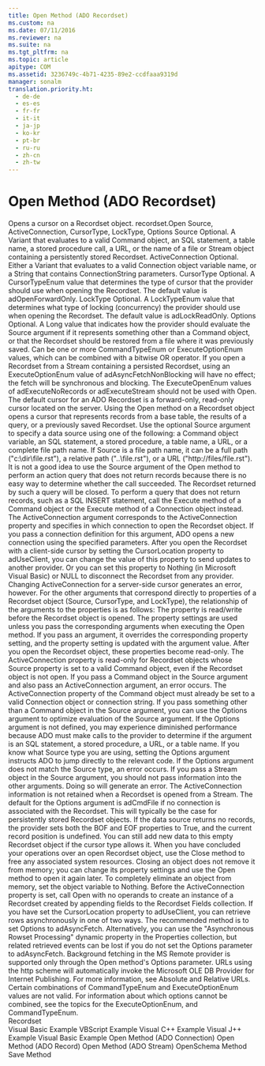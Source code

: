 ```yaml
---
title: Open Method (ADO Recordset)
ms.custom: na
ms.date: 07/11/2016
ms.reviewer: na
ms.suite: na
ms.tgt_pltfrm: na
ms.topic: article
apitype: COM
ms.assetid: 3236749c-4b71-4235-89e2-ccdfaaa9319d
manager: sonalm
translation.priority.ht: 
  - de-de
  - es-es
  - fr-fr
  - it-it
  - ja-jp
  - ko-kr
  - pt-br
  - ru-ru
  - zh-cn
  - zh-tw
---
```

# Open Method (ADO Recordset)
<?xml version="1.0" encoding="utf-8"?>
<developerReferenceWithSyntaxDocument xmlns="http://ddue.schemas.microsoft.com/authoring/2003/5" xmlns:xlink="http://www.w3.org/1999/xlink" xmlns:xsi="http://www.w3.org/2001/XMLSchema-instance" xsi:schemaLocation="http://ddue.schemas.microsoft.com/authoring/2003/5 http://dduestorage.blob.core.windows.net/ddueschema/developer.xsd">
  <introduction>
    <para>Opens a cursor on a <legacyLink xlink:href="ede1415f-c3df-4cc5-a05b-2576b2b84b60">Recordset</legacyLink> object.</para>
  </introduction>
  <syntaxSection>
    <legacySyntax>
<parameterReference>recordset</parameterReference><legacyBold>.Open</legacyBold> <parameterReference>Source</parameterReference><legacyBold>, </legacyBold><parameterReference>ActiveConnection</parameterReference><legacyBold>, </legacyBold><parameterReference>CursorType</parameterReference><legacyBold>, </legacyBold><parameterReference>LockType</parameterReference><legacyBold>, </legacyBold><parameterReference>Options</parameterReference></legacySyntax>
  </syntaxSection>
  <parameters>
    <content>
      <definitionTable>
        <definedTerm>
          <parameterReference>Source </parameterReference>
        </definedTerm>
        <definition>
          <para>Optional. A <languageKeyword>Variant</languageKeyword> that evaluates to a valid <legacyLink xlink:href="a02c22fb-542d-465e-a629-30fd59dcbebf">Command</legacyLink> object, an SQL statement, a table name, a stored procedure call, a URL, or the name of a file or <legacyLink xlink:href="0514531f-009d-4519-abc3-d727014a39f1">Stream</legacyLink> object containing a persistently stored <legacyLink xlink:href="ede1415f-c3df-4cc5-a05b-2576b2b84b60">Recordset</legacyLink>.</para>
        </definition>
        <definedTerm>
          <parameterReference>ActiveConnection </parameterReference>
        </definedTerm>
        <definition>
          <para>Optional. Either a <languageKeyword>Variant</languageKeyword> that evaluates to a valid <legacyLink xlink:href="ef6b1824-5b12-43db-89d7-8f3d13896d4d">Connection</legacyLink> object variable name, or a <languageKeyword>String</languageKeyword> that contains <legacyLink xlink:href="3be75b75-4d36-4479-ab64-9a456869252a">ConnectionString</legacyLink> parameters.</para>
        </definition>
        <definedTerm>
          <parameterReference>CursorType </parameterReference>
        </definedTerm>
        <definition>
          <para>Optional. A <legacyLink xlink:href="ffc6e245-4471-42ae-84dd-e85bddfce983">CursorTypeEnum</legacyLink> value that determines the type of cursor that the provider should use when opening the <unmanagedCodeEntityReference>Recordset</unmanagedCodeEntityReference>. The default value is <legacyBold>adOpenForwardOnly</legacyBold>.</para>
        </definition>
        <definedTerm>
          <parameterReference>LockType </parameterReference>
        </definedTerm>
        <definition>
          <para>Optional. A <legacyLink xlink:href="d2894eaf-4450-4ace-aa51-c8b875fd3010">LockTypeEnum</legacyLink> value that determines what type of locking (concurrency) the provider should use when opening the <unmanagedCodeEntityReference>Recordset</unmanagedCodeEntityReference>. The default value is <legacyBold>adLockReadOnly</legacyBold>.</para>
        </definition>
        <definedTerm>
          <parameterReference>Options </parameterReference>
        </definedTerm>
        <definition>
          <para>Optional. A <languageKeyword>Long</languageKeyword> value that indicates how the provider should evaluate the <parameterReference>Source</parameterReference> argument if it represents something other than a <unmanagedCodeEntityReference>Command</unmanagedCodeEntityReference> object, or that the <unmanagedCodeEntityReference>Recordset</unmanagedCodeEntityReference> should be restored from a file where it was previously saved. Can be one or more <legacyLink xlink:href="4b1feb9c-a855-40fe-a906-efe688687e9f">CommandTypeEnum</legacyLink> or <legacyLink xlink:href="68bfa83a-5df4-4bef-8736-0f88ae8c29ea">ExecuteOptionEnum</legacyLink> values, which can be combined with a bitwise OR operator.</para>
        </definition>
      </definitionTable>
      <alert class="note">
        <para>If you open a <unmanagedCodeEntityReference>Recordset</unmanagedCodeEntityReference> from a <unmanagedCodeEntityReference>Stream</unmanagedCodeEntityReference> containing a persisted <unmanagedCodeEntityReference>Recordset</unmanagedCodeEntityReference>, using an <legacyLink xlink:href="68bfa83a-5df4-4bef-8736-0f88ae8c29ea">ExecuteOptionEnum</legacyLink> value of <legacyBold>adAsyncFetchNonBlocking</legacyBold> will have no effect; the fetch will be synchronous and blocking. </para>
      </alert>
      <alert class="note">
        <para>The <legacyBold>ExecuteOpenEnum</legacyBold> values of <legacyBold>adExecuteNoRecords</legacyBold> or <legacyBold>adExecuteStream</legacyBold> should not be used with <unmanagedCodeEntityReference>Open</unmanagedCodeEntityReference>.</para>
      </alert>
    </content>
  </parameters>
  <languageReferenceRemarks>
    <content>
      <para>The default cursor for an ADO <unmanagedCodeEntityReference>Recordset</unmanagedCodeEntityReference> is a forward-only, read-only cursor located on the server.</para>
      <para>Using the <unmanagedCodeEntityReference>Open</unmanagedCodeEntityReference> method on a <unmanagedCodeEntityReference>Recordset</unmanagedCodeEntityReference> object opens a cursor that represents records from a base table, the results of a query, or a previously saved <unmanagedCodeEntityReference>Recordset</unmanagedCodeEntityReference>.</para>
      <para>Use the optional <parameterReference>Source</parameterReference> argument to specify a data source using one of the following: a <unmanagedCodeEntityReference>Command</unmanagedCodeEntityReference> object variable, an SQL statement, a stored procedure, a table name, a URL, or a complete file path name. If <parameterReference>Source</parameterReference> is a file path name, it can be a full path ("c:\dir\file.rst"), a relative path ("..\file.rst"), or a URL ("http://files/file.rst").</para>
      <para>It is not a good idea to use the <parameterReference>Source</parameterReference> argument of the <unmanagedCodeEntityReference>Open</unmanagedCodeEntityReference> method to perform an action query that does not return records because there is no easy way to determine whether the call succeeded. The <unmanagedCodeEntityReference>Recordset</unmanagedCodeEntityReference> returned by such a query will be closed. To perform a query that does not return records, such as a SQL INSERT statement, call the <legacyLink xlink:href="f84a5ff3-0528-4ad7-9bea-9a15103378dd">Execute</legacyLink> method of a <unmanagedCodeEntityReference>Command</unmanagedCodeEntityReference> object or the <legacyLink xlink:href="03c69320-96b2-4d85-8d49-a13b13e31578">Execute</legacyLink> method of a <legacyLink xlink:href="ef6b1824-5b12-43db-89d7-8f3d13896d4d">Connection</legacyLink> object instead.</para>
      <para>The <parameterReference>ActiveConnection</parameterReference> argument corresponds to the <legacyLink xlink:href="52d0a96c-14fb-4ad9-b004-4d821bc0a6db">ActiveConnection</legacyLink> property and specifies in which connection to open the <unmanagedCodeEntityReference>Recordset</unmanagedCodeEntityReference> object. If you pass a connection definition for this argument, ADO opens a new connection using the specified parameters. After you open the <unmanagedCodeEntityReference>Recordset</unmanagedCodeEntityReference> with a client-side cursor by setting the <legacyLink xlink:href="39c8d86e-7ee9-4182-be5e-aad5ce952f84">CursorLocation</legacyLink> property to <legacyBold>adUseClient</legacyBold>, you can change the value of this property to send updates to another provider. Or you can set this property to <legacyBold>Nothing</legacyBold> (in Microsoft Visual Basic) or NULL to disconnect the <unmanagedCodeEntityReference>Recordset</unmanagedCodeEntityReference> from any provider. Changing <parameterReference>ActiveConnection</parameterReference> for a server-side cursor generates an error, however.</para>
      <para>For the other arguments that correspond directly to properties of a <unmanagedCodeEntityReference>Recordset</unmanagedCodeEntityReference> object (<parameterReference>Source</parameterReference>, <parameterReference>CursorType</parameterReference>, and <parameterReference>LockType</parameterReference>), the relationship of the arguments to the properties is as follows:  </para>
      <list class="bullet">
        <listItem>
          <para>The property is read/write before the <unmanagedCodeEntityReference>Recordset</unmanagedCodeEntityReference> object is opened.</para>
        </listItem>
        <listItem>
          <para>The property settings are used unless you pass the corresponding arguments when executing the <unmanagedCodeEntityReference>Open</unmanagedCodeEntityReference> method. If you pass an argument, it overrides the corresponding property setting, and the property setting is updated with the argument value.</para>
        </listItem>
        <listItem>
          <para>After you open the <unmanagedCodeEntityReference>Recordset</unmanagedCodeEntityReference> object, these properties become read-only.</para>
        </listItem>
      </list>
      <alert class="note">
        <para>The <unmanagedCodeEntityReference>ActiveConnection</unmanagedCodeEntityReference> property is read-only for <unmanagedCodeEntityReference>Recordset</unmanagedCodeEntityReference> objects whose <legacyLink xlink:href="a05ba2c9-2821-4343-8607-4de9b764ec91">Source</legacyLink> property is set to a valid <unmanagedCodeEntityReference>Command</unmanagedCodeEntityReference> object, even if the <unmanagedCodeEntityReference>Recordset</unmanagedCodeEntityReference> object is not open.</para>
      </alert>
      <para>If you pass a <unmanagedCodeEntityReference>Command</unmanagedCodeEntityReference> object in the <parameterReference>Source</parameterReference> argument and also pass an <parameterReference>ActiveConnection</parameterReference> argument, an error occurs. The <unmanagedCodeEntityReference>ActiveConnection</unmanagedCodeEntityReference> property of the <unmanagedCodeEntityReference>Command</unmanagedCodeEntityReference> object must already be set to a valid <unmanagedCodeEntityReference>Connection</unmanagedCodeEntityReference> object or connection string.</para>
      <para>If you pass something other than a <unmanagedCodeEntityReference>Command</unmanagedCodeEntityReference> object in the <parameterReference>Source</parameterReference> argument, you can use the <parameterReference>Options</parameterReference> argument to optimize evaluation of the <parameterReference>Source</parameterReference> argument. If the <parameterReference>Options</parameterReference> argument is not defined, you may experience diminished performance because ADO must make calls to the provider to determine if the argument is an SQL statement, a stored procedure, a URL, or a table name. If you know what <parameterReference>Source</parameterReference> type you are using, setting the <parameterReference>Options</parameterReference> argument instructs ADO to jump directly to the relevant code. If the <parameterReference>Options</parameterReference> argument does not match the <parameterReference>Source</parameterReference> type, an error occurs.</para>
      <para>If you pass a <unmanagedCodeEntityReference>Stream</unmanagedCodeEntityReference> object in the <parameterReference>Source</parameterReference> argument, you should not pass information into the other arguments. Doing so will generate an error. The <unmanagedCodeEntityReference>ActiveConnection</unmanagedCodeEntityReference> information is not retained when a <unmanagedCodeEntityReference>Recordset</unmanagedCodeEntityReference> is opened from a <unmanagedCodeEntityReference>Stream</unmanagedCodeEntityReference>.</para>
      <para>The default for the <parameterReference>Options</parameterReference> argument is <legacyBold>adCmdFile</legacyBold> if no connection is associated with the <unmanagedCodeEntityReference>Recordset</unmanagedCodeEntityReference>. This will typically be the case for persistently stored <unmanagedCodeEntityReference>Recordset</unmanagedCodeEntityReference> objects.</para>
      <para>If the data source returns no records, the provider sets both the <legacyLink xlink:href="36c31ab2-f3b6-4281-89b6-db7e04e38fd2">BOF</legacyLink> and <legacyLink xlink:href="36c31ab2-f3b6-4281-89b6-db7e04e38fd2">EOF</legacyLink> properties to <languageKeyword>True</languageKeyword>, and the current record position is undefined. You can still add new data to this empty <unmanagedCodeEntityReference>Recordset</unmanagedCodeEntityReference> object if the cursor type allows it.</para>
      <para>When you have concluded your operations over an open <unmanagedCodeEntityReference>Recordset</unmanagedCodeEntityReference> object, use the <legacyLink xlink:href="3cdf27d1-a180-4cff-8e42-95dec5fb1b55">Close</legacyLink> method to free any associated system resources. Closing an object does not remove it from memory; you can change its property settings and use the <unmanagedCodeEntityReference>Open</unmanagedCodeEntityReference> method to open it again later. To completely eliminate an object from memory, set the object variable to <parameterReference>Nothing</parameterReference>.</para>
      <para>Before the <unmanagedCodeEntityReference>ActiveConnection</unmanagedCodeEntityReference> property is set, call <unmanagedCodeEntityReference>Open</unmanagedCodeEntityReference> with no operands to create an instance of a <unmanagedCodeEntityReference>Recordset</unmanagedCodeEntityReference> created by appending fields to the <unmanagedCodeEntityReference>Recordset</unmanagedCodeEntityReference> <legacyLink xlink:href="7c371474-b88f-4730-afa5-44163a0488d5">Fields</legacyLink> collection.</para>
      <para>If you have set the <legacyLink xlink:href="39c8d86e-7ee9-4182-be5e-aad5ce952f84">CursorLocation</legacyLink> property to <legacyBold>adUseClient</legacyBold>, you can retrieve rows asynchronously in one of two ways. The recommended method is to set <parameterReference>Options</parameterReference> to <legacyBold>adAsyncFetch</legacyBold>. Alternatively, you can use the "Asynchronous Rowset Processing" dynamic property in the <legacyLink xlink:href="1d539aa8-ce0d-4418-ab03-8d0a3c1e9d82">Properties</legacyLink> collection, but related retrieved events can be lost if you do not set the <parameterReference>Options</parameterReference> parameter to <legacyBold>adAsyncFetch</legacyBold>.</para>
      <alert class="note">
        <para>Background fetching in the MS Remote provider is supported only through the <unmanagedCodeEntityReference>Open</unmanagedCodeEntityReference> method's <parameterReference>Options</parameterReference> parameter.</para>
      </alert>
      <alert class="note">
        <para>URLs using the http scheme will automatically invoke the <legacyLink xlink:href="66a208d9-b580-4655-a41e-1d36e5b5bfca">Microsoft OLE DB Provider for Internet Publishing</legacyLink>. For more information, see <legacyLink xlink:href="6a34a7ef-50cc-4c3d-82f7-106b9a8f3caf">Absolute and Relative URLs</legacyLink>.</para>
      </alert>
      <para>Certain combinations of <legacyLink xlink:href="4b1feb9c-a855-40fe-a906-efe688687e9f">CommandTypeEnum</legacyLink> and <legacyLink xlink:href="68bfa83a-5df4-4bef-8736-0f88ae8c29ea">ExecuteOptionEnum</legacyLink> values are not valid. For information about which options cannot be combined, see the topics for the <legacyLink xlink:href="68bfa83a-5df4-4bef-8736-0f88ae8c29ea">ExecuteOptionEnum</legacyLink>, and <legacyLink xlink:href="4b1feb9c-a855-40fe-a906-efe688687e9f">CommandTypeEnum</legacyLink>.</para>
    </content>
  </languageReferenceRemarks>
  <section>
    <title>Applies To</title>
    <content>
      <para>
        <link xlink:href="ede1415f-c3df-4cc5-a05b-2576b2b84b60">Recordset</link>
      </para>
    </content>
  </section>
  <relatedTopics>
<link xlink:href="1311d561-0e86-40f5-8cbc-ad8f13e626d1">Visual Basic Example</link>
<link xlink:href="66eca011-e258-4d8f-bd67-e017bcf0871b">VBScript Example</link>
<link xlink:href="f74a81fd-cbcc-4143-b9f8-774c88dd4fad">Visual C++ Example</link>
<link xlink:href="0b7dd9f8-4751-48fb-a75d-c6f75d80d928">Visual J++ Example</link>
<link xlink:href="ddccdf58-9c57-4c9b-8b7f-0cf193f955fb">Visual Basic Example</link>
<link xlink:href="663defab-5545-4973-9036-24d5882c9737">Open Method (ADO Connection)</link>
<link xlink:href="ab79a623-88a9-40b6-a017-a658bf19b778">Open Method (ADO Record)</link>
<link xlink:href="d26f48fb-904e-4932-a245-3b4332ca1600">Open Method (ADO Stream)</link>
<link xlink:href="850cf3ce-f18f-4e7c-8597-96c1dc504866">OpenSchema Method</link>
<link xlink:href="ed3d9678-5c28-4e61-8bb3-7dfb66d99cf5">Save Method</link>
</relatedTopics>
</developerReferenceWithSyntaxDocument>
